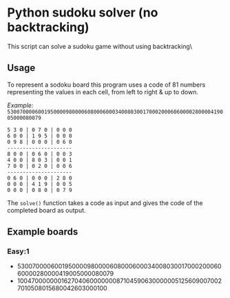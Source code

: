 # Python sudoku solver (no backtracking)

This script can solve a sudoku game without using backtracking\

## Usage

To represent a sodoku board this program uses a code of 81 numbers representing the values in each cell, from left to right & up to down.

_Example:_ `530070000600195000098000060800060003400803001700020006060000280000419005000080079`

```
5 3 0 | 0 7 0 | 0 0 0
6 0 0 | 1 9 5 | 0 0 0
0 9 8 | 0 0 0 | 0 6 0
---------------------
8 0 0 | 0 6 0 | 0 0 3
4 0 0 | 8 0 3 | 0 0 1
7 0 0 | 0 2 0 | 0 0 6
---------------------
0 6 0 | 0 0 0 | 2 8 0
0 0 0 | 4 1 9 | 0 0 5
0 0 0 | 0 8 0 | 0 7 9
```

The `solve()` function takes a code as input and gives the code of the completed board as output.

## Example boards

### Easy:1

- 530070000600195000098000060800060003400803001700020006060000280000419005000080079
- 100470000000162704060000000871045906300000051256090070027010508015680042603000100
